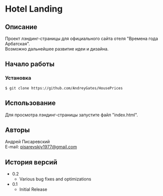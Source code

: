 # Hotel Landing

## Описание

Проект лэндинг-страницы для официального сайта отеля "Времена года Арбатская".\
Возможно дальнейшее развитие идеи и дизайна.

## Начало работы

### Установка

```
$ git clone https://github.com/AndreyGates/HousePrices
```

## Использование

Для просмотра лэндинг-страницы запустите файл "index.html".

## Авторы

Андрей Писаревский\
E-mail: pisarevskiy1977@gmail.com

## История версий

* 0.2
    * Various bug fixes and optimizations
* 0.1
    * Initial Release
